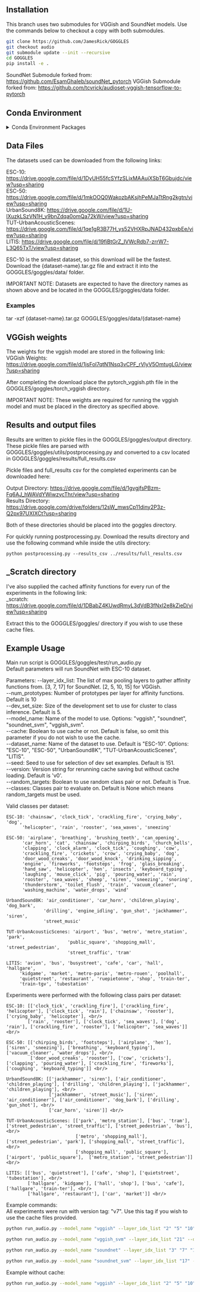 ## Installation
This branch uses two submodules for VGGish and SoundNet models. Use the commands below to checkout a copy with both submodules.

```bash
git clone https://github.com/JamesRick/GOGGLES
git checkout audio
git submodule update --init --recursive
cd GOGGLES
pip install -e .
```

SoundNet Submodule forked from: https://github.com/EsamGhaleb/soundNet_pytorch
VGGish Submodule forked from: https://github.com/tcvrick/audioset-vggish-tensorflow-to-pytorch

## Conda Environment
<details>
<summary>Conda Environment Packages</summary>
    \_libgcc_mutex             0.1                        main <br/>
    args                      0.1.0                    pypi_0    pypi <br/>
    audioread                 2.1.8                    pypi_0    pypi <br/>
    bzip2                     1.0.8                h516909a_1    conda-forge <br/>
    ca-certificates           2019.9.11            hecc5488_0    conda-forge <br/>
    certifi                   2019.9.11                py37_0    conda-forge <br/>
    cffi                      1.13.2           py37h8022711_0    conda-forge <br/>
    chardet                   3.0.4                    pypi_0    pypi <br/>
    clint                     0.5.1                    pypi_0    pypi <br/>
    cycler                    0.10.0                   pypi_0    pypi <br/>
    decorator                 4.4.1                    pypi_0    pypi <br/>
    gettext                   0.19.8.1          hc5be6a0_1002    conda-forge <br/>
    goggles                   0.1                       dev_0    <develop> <br/>
    idna                      2.8                      pypi_0    pypi <br/>
    imageio                   2.6.1                    pypi_0    pypi <br/>
    joblib                    0.14.0                   pypi_0    pypi <br/>
    kiwisolver                1.1.0                    pypi_0    pypi <br/>
    libblas                   3.8.0               14_openblas    conda-forge <br/>
    libcblas                  3.8.0               14_openblas    conda-forge <br/>
    libffi                    3.2.1             he1b5a44_1006    conda-forge <br/>
    libflac                   1.3.1             hf484d3e_1002    conda-forge <br/>
    libgcc-ng                 9.1.0                hdf63c60_0 <br/>
    libgfortran-ng            7.3.0                hdf63c60_2    conda-forge <br/>
    liblapack                 3.8.0               14_openblas    conda-forge <br/>
    libllvm8                  8.0.1                hc9558a2_0    conda-forge <br/>
    libogg                    1.3.2             h14c3975_1001    conda-forge <br/>
    libopenblas               0.3.7                h6e990d7_3    conda-forge <br/>
    librosa                   0.7.1                    pypi_0    pypi <br/>
    libsndfile                1.0.28            hf484d3e_1000    conda-forge <br/>
    libstdcxx-ng              9.1.0                hdf63c60_0 <br/>
    libvorbis                 1.3.5             h14c3975_1001    conda-forge <br/>
    llvmlite                  0.30.0           py37h8b12597_1    conda-forge <br/>
    matplotlib                3.1.1                    pypi_0    pypi <br/>
    ncurses                   6.1               hf484d3e_1002    conda-forge <br/>
    networkx                  2.4                      pypi_0    pypi <br/>
    numba                     0.46.0           py37hb3f55d8_1    conda-forge <br/>
    numpy                     1.17.4                   pypi_0    pypi <br/>
    openssl                   1.1.1d               h516909a_0    conda-forge <br/>
    pafy                      0.5.4                    pypi_0    pypi <br/>
    pandas                    0.25.3                   pypi_0    pypi <br/>
    pillow                    6.2.1                    pypi_0    pypi <br/>
    pip                       19.3.1                   py37_0    conda-forge <br/>
    pycparser                 2.19                     pypi_0    pypi <br/>
    pyparsing                 2.4.5                    pypi_0    pypi <br/>
    pysoundfile               0.10.2                  py_1001    conda-forge <br/>
    python                    3.7.3                h33d41f4_1    conda-forge <br/>
    python-dateutil           2.8.1                    pypi_0    pypi <br/>
    pytz                      2019.3                   pypi_0    pypi <br/>
    pywavelets                1.1.1                    pypi_0    pypi <br/>
    readline                  8.0                  hf8c457e_0    conda-forge <br/>
    requests                  2.22.0                   pypi_0    pypi <br/>
    resampy                   0.2.2                      py_0    conda-forge <br/>
    scikit-image              0.16.2                   pypi_0    pypi <br/>
    scikit-learn              0.21.3                   pypi_0    pypi <br/>
    scipy                     1.3.2            py37h921218d_0    conda-forge <br/>
    seaborn                   0.9.0                    pypi_0    pypi <br/>
    setuptools                41.6.0                   py37_1    conda-forge <br/>
    six                       1.13.0                   py37_0    conda-forge <br/>
    sk-video                  1.1.8                    pypi_0    pypi <br/>
    sox                       1.3.3                    pypi_0    pypi <br/>
    sqlite                    3.30.1               hcee41ef_0    conda-forge <br/>
    tk                        8.6.9             hed695b0_1003    conda-forge <br/>
    torch                     1.3.0                    pypi_0    pypi <br/>
    torchaudio                0.3.1                    pypi_0    pypi <br/>
    torchvision               0.4.1                    pypi_0    pypi <br/>
    tqdm                      4.38.0                   pypi_0    pypi <br/>
    urllib3                   1.25.7                   pypi_0    pypi <br/>
    wheel                     0.33.6                   py37_0    conda-forge <br/>
    xz                        5.2.4             h14c3975_1001    conda-forge <br/>
    youtube-dl                2019.11.5                pypi_0    pypi <br/>
    zlib                      1.2.11            h516909a_1006    conda-forge
<br/>

torchaudio is not required. <br/>
python version 3.7 was used. <br/>
You might experience issues with the soundfile module. Typical solutions involve downloading libsndfile. <br/>
If you are using anaconda3 try "conda install -c conda-forge soundfile" or "conda install -c conda-forge libsndfile" <br/>
If not use "sudo apt-get install libsndfile" or "sudo apt-get install libsndfile-dev" to download the appropriate package that is required by the soundfile module.
</details>


## Data Files
The datasets used can be downloaded from the following links:

ESC-10: https://drive.google.com/file/d/1DyUH55fcSYfzSLjxMAAujXSbT6Gbujdc/view?usp=sharing <br/>
ESC-50: https://drive.google.com/file/d/1mkOOQ0WakozbAKsjhPeMJaTtRng2kgtn/view?usp=sharing <br/>
UrbanSound8K: https://drive.google.com/file/d/1U-lXuzkLSzVN1H_y9bnZdqa0omQa72kW/view?usp=sharing <br/>
TUT-UrbanAcousticScenes: https://drive.google.com/file/d/1qe1gR3B77H_ys52VHXRpJNAD432pxbEe/view?usp=sharing <br/>
LITIS: https://drive.google.com/file/d/19fiBtGrZ_IVWcRdb7-zrrW7-L3Q65TxT/view?usp=sharing <br/>

ESC-10 is the smallest dataset, so this download will be the fastest. <br/>
Download the {dataset-name}.tar.gz file and extract it into the GOGGLES/goggles/data/ folder. <br/>

IMPORTANT NOTE: Datasets are expected to have the directory names as shown above and be located in the GOGGLES/goggles/data folder.

### Examples
tar -xzf {dataset-name}.tar.gz GOGGLES/goggles/data/{dataset-name}

## VGGish weights
The weights for the vggish model are stored in the following link: <br/>
VGGish Weights: https://drive.google.com/file/d/1jsFol7qtN1Nsq3vCPF_rVlyV5OmtugLG/view?usp=sharing <br/>

After completing the download place the pytorch_vggish.pth file in the GOGGLES/goggles/torch_vggish directory. <br/>

IMPORTANT NOTE: These weights are required for running the vggish model and must be placed in the directory as specified above. <br/>

## Results and output files
Results are written to pickle files in the GOGGLES/goggles/output directory. <br/>
These pickle files are parsed with GOGGLES/goggles/utils/postprocessing.py and converted to a csv located in GOGGLES/goggles/results/full_results.csv

Pickle files and full_results csv for the completed experiments can be downloaded here:

Output Directory: https://drive.google.com/file/d/1gvgjfsPBzm-Fq6AJ_hWAVdYWiwzycThr/view?usp=sharing <br/>
Results Directory: https://drive.google.com/drive/folders/12sW_mwsCp11diny2P3z-Q2px97UXIXCt?usp=sharing <br/>

Both of these directories should be placed into the goggles directory.

For quickly running postprocessing.py. Download the results directory and use the following command while inside the utils directory:

    python postprocessing.py --results_csv ../results/full_results.csv

## \_Scratch directory
I've also supplied the cached affinity functions for every run of the experiments in the following link: <br/>
\_scratch: https://drive.google.com/file/d/1DBabZ4KUwdRmyL3dVdB3fNxI2e8kZieD/view?usp=sharing <br/>

Extract this to the GOGGLES/goggles/ directory if you wish to use these cache files.

## Example Usage
Main run script is GOGGLES/goggles/test/run_audio.py <br/>
Default parameters will run SoundNet with ESC-10 dataset. <br/>

Parameters:
--layer_idx_list: The list of max pooling layers to gather affinity functions from. [3, 7, 17] for SoundNet. [2, 5, 10, 15] for VGGish. <br/>
--num_prototypes: Number of prototypes per layer for affinity functions. Default is 10 <br/>
--dev_set_size:   Size of the development set to use for cluster to class inference. Default is 5. <br/>
--model_name:     Name of the model to use. Options: "vggish", "soundnet", "soundnet_svm", "vggish_svm". <br/>
--cache:          Boolean to use cache or not. Default is false, so omit this parameter if you do not wish to use the cache. <br/>
--dataset_name:   Name of the dataset to use. Default is "ESC-10". Options: "ESC-10", "ESC-50", "UrbanSound8K", "TUT-UrbanAcousticScenes", "LITIS". <br/>
--seed:           Seed to use for selection of dev set examples. Default is 151. <br/>
--version:        Version string for rerunning cache saving but without cache loading. Default is 'v0'. <br/>
--random_targets: Boolean to use random class pair or not. Default is True. <br/>
--classes:        Classes pair to evaluate on. Default is None which means random_targets must be used. <br/>

Valid classes per dataset: <br/>

    ESC-10: 'chainsaw', 'clock_tick', 'crackling_fire', 'crying_baby', 'dog',
          'helicopter', 'rain', 'rooster', 'sea_waves', 'sneezing'

    ESC-50: 'airplane', 'breathing', 'brushing_teeth', 'can_opening',
          'car_horn', 'cat', 'chainsaw', 'chirping_birds', 'church_bells',
          'clapping', 'clock_alarm', 'clock_tick', 'coughing', 'cow',
          'crackling_fire', 'crickets', 'crow', 'crying_baby', 'dog',
          'door_wood_creaks', 'door_wood_knock', 'drinking_sipping',
          'engine', 'fireworks', 'footsteps', 'frog', 'glass_breaking',
          'hand_saw', 'helicopter', 'hen', 'insects', 'keyboard_typing',
          'laughing', 'mouse_click', 'pig', 'pouring_water', 'rain',
          'rooster', 'sea_waves', 'sheep', 'siren', 'sneezing', 'snoring',
          'thunderstorm', 'toilet_flush', 'train', 'vacuum_cleaner',
          'washing_machine', 'water_drops', 'wind'

    UrbandSound8K: 'air_conditioner', 'car_horn', 'children_playing', 'dog_bark',
                  'drilling', 'engine_idling', 'gun_shot', 'jackhammer', 'siren',
                  'street_music'

    TUT-UrbanAcousticScenes: 'airport', 'bus', 'metro', 'metro_station', 'park',
                           'public_square', 'shopping_mall', 'street_pedestrian',
                           'street_traffic', 'tram'

    LITIS: 'avion', 'bus', 'busystreet', 'cafe', 'car', 'hall', 'hallgare',
         'kidgame', 'market', 'metro-paris', 'metro-rouen', 'poolhall',
         'quietstreet', 'restaurant', 'ruepietonne', 'shop', 'train-ter',
         'train-tgv', 'tubestation'

Experiments were performed with the following class pairs per dataset: <br/>

    ESC-10: [['clock_tick', 'crackling_fire'], ['crackling_fire', 'helicopter'], ['clock_tick', 'rain'], ['chainsaw', 'rooster'], ['crying_baby', 'helicopter'], <br/>
            ['rain', 'rooster'], ['clock_tick', 'sea_waves'], ['dog', 'rain'], ['crackling_fire', 'rooster'], ['helicopter', 'sea_waves']] <br/>

    ESC-50: [['chirping_birds', 'footsteps'], ['airplane', 'hen'], ['siren', 'sneezing'], ['breathing', 'keyboard_typing'], ['vacuum_cleaner', 'water_drops'], <br/>
             ['door_wood_creaks', 'rooster'], ['cow', 'crickets'], ['clapping', 'pouring_water'], ['crackling_fire', 'fireworks'], ['coughing', 'keyboard_typing']] <br/>

    UrbandSound8K: [['jackhammer', 'siren'], ['air_conditioner', 'children_playing'], ['drilling', 'children_playing'], ['jackhammer', 'children_playing'], <br/>
                    ['jackhammer', 'street_music'], ['siren', 'air_conditioner'], ['air_conditioner', 'dog_bark'], ['drilling', 'gun_shot'], <br/>
                    ['car_horn', 'siren']] <br/>

    TUT-UrbanAcousticScenes: [['park', 'metro_station'], ['bus', 'tram'], ['street_pedestrian', 'street_traffic'], ['street_pedestrian', 'bus'], <br/>
                              ['metro', 'shopping_mall'], ['street_pedestrian', 'park'], ['shopping_mall', 'street_traffic'], <br/>
                              ['shopping_mall', 'public_square'], ['airport', 'public_square'],  ['metro_station', 'street_pedestrian']] <br/>

    LITIS: [['bus', 'quietstreet'], ['cafe', 'shop'], ['quietstreet', 'tubestation'], <br/>
            ['hallgare', 'kidgame'], ['hall', 'shop'], ['bus', 'cafe'], ['hallgare', 'train-ter'], <br/>
            ['hallgare', 'restaurant'], ['car', 'market']] <br/>

Example commands: <br/>
All experiments were run with version tag: "v7". Use this tag if you wish to use the cache files provided. <br/>
```bash
python run_audio.py --model_name "vggish" --layer_idx_list "2" "5" "10" "15" --dataset_name "ESC-10" --num_prototypes 5 --dev_set_size 5 --classes "chainsaw" "crackling_fire" --seed 1 --cache 1 --version "v7"
```
```bash
python run_audio.py --model_name "vggish_svm" --layer_idx_list "21" --dataset_name "ESC-10" --dev_set_size 5 --classes "chainsaw" "crackling_fire" --seed 1 --cache 1 --version "v7"
```
```bash
python run_audio.py --model_name "soundnet" --layer_idx_list "3" "7" "17" --dataset_name "ESC-10" --num_prototypes 5 --dev_set_size 5 --classes "chainsaw" "crackling_fire" --seed 1 --cache 1 --version "v7"
```
```bash
python run_audio.py --model_name "soundnet_svm" --layer_idx_list "17" --dataset_name "ESC-10" --dev_set_size 5 --classes "chainsaw" "crackling_fire" --seed 1 --cache 1 --version "v7"
```

Example without cache: <br/>
```bash
python run_audio.py --model_name "vggish" --layer_idx_list "2" "5" "10" "15" --dataset_name "ESC-10" --dev_set_size 5 --classes "chainsaw" "crackling_fire" --seed 1
```
